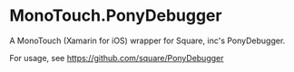 MonoTouch.PonyDebugger
======================

A MonoTouch (Xamarin for iOS) wrapper for Square, inc's PonyDebugger.

For usage, see https://github.com/square/PonyDebugger